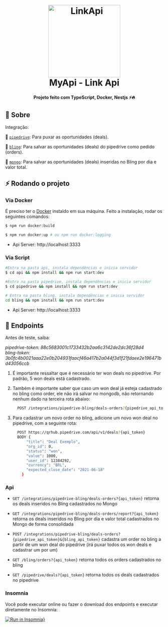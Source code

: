 <h1 align="center">
  <br>
  <img src="https://avatars.githubusercontent.com/u/38729977?s=200&v=4" alt="LinkApi" width="230">
  <br>
  MyApi - Link Api
  <br>
</h1>

<h4 align="center">Projeto feito com TypeScript, Docker, Nestjs ⚡️🔥</h4>

## 🚀 Sobre

Integração:

🚀 [`pipedrive`](https://www.pipedrive.com/pt): Para puxar as oportunidades (deals).

🚀 [`bling`](https://www.bling.com.br/home): Para salvar as oportunidades (deals) do pipedrive como pedido (orders).

🚀 [`mongo`](https://www.mongodb.com/): Para salvar as oportunidades (deals) inseridas no Bling por dia e valor total.

## :zap: Rodando o projeto

### Via Docker

É preciso ter o [Docker](https://www.docker.com/) instaldo em sua máquina. Feito a instalação, rodar os seguintes comandos:

```bash
$ npm run docker:build

$ npm run docker:up # ou npm run docker:logging
```

* Api Server: http://localhost:3333

### Via Script

```bash
#Entra na pasta api, instala dependências e inicia servidor
$ cd api && npm install && npm run start:dev

#Entra na pasta pipedrive, instala dependências e inicia servidor
$ cd pipedrive && npm install && npm run start:dev

# Entra na pasta bling, instala dependências e inicia servidor
cd bling && npm install && npm run start:dev
```

* Api Server: http://localhost:3333

## :notebook: Endpoints

Antes de teste, saiba:

*pipedrive-token: 88c5683001c1733432b2aa6c3142de2dc36f28d4*
</br>
*bling-token: 3b0fc4b0021aaa22e0b204931faacf46a417b2a044f3d1f21fdaee2e196471bd43056ccb*

1. É importante ressaltar que é necessário ter won deals no pipedrive. Por padrão, 5 won deals está cadastrado.

2. Também é importante saber que caso um won deal já esteja cadastrado no bling como order, ele não irá salvar no mongodb, não retornando nenhum dado na terceira rota abaixo: </br>
    ```bash
      POST /integrations/pipedrive-bling/deals-orders?{pipedrive_api_token}&{bling_api_token}
    ```

3. Para cadastrar um novo order no bling, adicione um novo won deal no pipedrive, com a seguinte rota: </br>
    ```bash
      POST https://qrhub.pipedrive.com/api/v1/deals?{api_token}
      BODY {
          "title": "Deal Exemplo",
          "org_id": 0,
          "status": "won",
          "value": 1000,
          "user_id": 12384292,
          "currency": "BRL",
          "expected_close_date": "2021-06-18"
        }
     ```

### Api

* `GET /integrations/pipedrive-bling/deals-orders?{api_token}` retorna os deals inseridos no Bling cadastrados no Mongo 

* `GET /integrations/pipedrive-bling/deals-orders/report?{api_token}` retorna os deals inseridos no Bling por dia e valor total cadastrados no Mongo de forma consolidada

* `POST /integrations/pipedrive-bling/deals-orders?{pipedrive_api_token}&{bling_api_token}` cadastra um order no bling a partir de um won deal do pipedrive (irá puxar todos os won deals e cadastrar um por um)

* `GET /bling/orders?{api_token}` retorna todos os orders cadastrados no bling

* `GET /pipedrive/deals?{api_token}` retorna todos os deals cadastrados no pipedrive

### Insomnia

Você pode executar online ou fazer o download dos endpoints e executar diretamente no Insomnia:

[![Run in Insomnia}](https://insomnia.rest/images/run.svg)](https://insomnia.rest/run/?label=MyApi%20Link%20API&uri=https%3A%2F%2Fgithub.com%2Fmatheusmercadante%2Fmyapi-link-api%2Fblob%2Fmain%2F.github%2Finsomnia.json)
